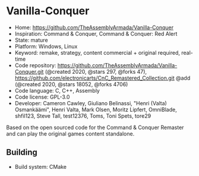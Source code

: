 # Vanilla-Conquer

- Home: https://github.com/TheAssemblyArmada/Vanilla-Conquer
- Inspiration: Command & Conquer, Command & Conquer: Red Alert
- State: mature
- Platform: Windows, Linux
- Keyword: remake, strategy, content commercial + original required, real-time
- Code repository: https://github.com/TheAssemblyArmada/Vanilla-Conquer.git (@created 2020, @stars 297, @forks 47), https://github.com/electronicarts/CnC_Remastered_Collection.git @add (@created 2020, @stars 18052, @forks 4706)
- Code language: C, C++, Assembly
- Code license: GPL-3.0
- Developer: Cameron Cawley, Giuliano Belinassi, "Henri (Valta) Osmankäämi", Henri Valta, Mark Olsen, Moritz Lipfert, OmniBlade, shfil123, Steve Tall, test12376, Toms, Toni Spets, tore29

Based on the open sourced code for the Command & Conquer Remaster and can play the original games content standalone.

## Building

- Build system: CMake
